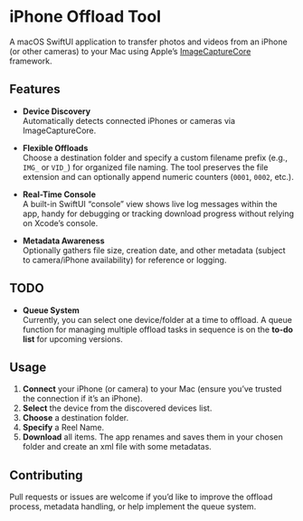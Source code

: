 # iPhone Offload Tool

A macOS SwiftUI application to transfer photos and videos from an iPhone (or other cameras) to your Mac using Apple’s [ImageCaptureCore](https://developer.apple.com/documentation/imagecapturecore) framework.

## Features

- **Device Discovery**  
  Automatically detects connected iPhones or cameras via ImageCaptureCore.

- **Flexible Offloads**  
  Choose a destination folder and specify a custom filename prefix (e.g., `IMG_` or `VID_`) for organized file naming. The tool preserves the file extension and can optionally append numeric counters (`0001`, `0002`, etc.).

- **Real-Time Console**  
  A built-in SwiftUI “console” view shows live log messages within the app, handy for debugging or tracking download progress without relying on Xcode’s console.

- **Metadata Awareness**  
  Optionally gathers file size, creation date, and other metadata (subject to camera/iPhone availability) for reference or logging.

## TODO

- **Queue System**  
  Currently, you can select one device/folder at a time to offload. A queue function for managing multiple offload tasks in sequence is on the **to-do list** for upcoming versions.

## Usage

1. **Connect** your iPhone (or camera) to your Mac (ensure you’ve trusted the connection if it’s an iPhone).
2. **Select** the device from the discovered devices list.
3. **Choose** a destination folder.
4. **Specify** a Reel Name.
5. **Download** all items. The app renames and saves them in your chosen folder and create an xml file with some metadatas.


## Contributing

Pull requests or issues are welcome if you’d like to improve the offload process, metadata handling, or help implement the queue system.
